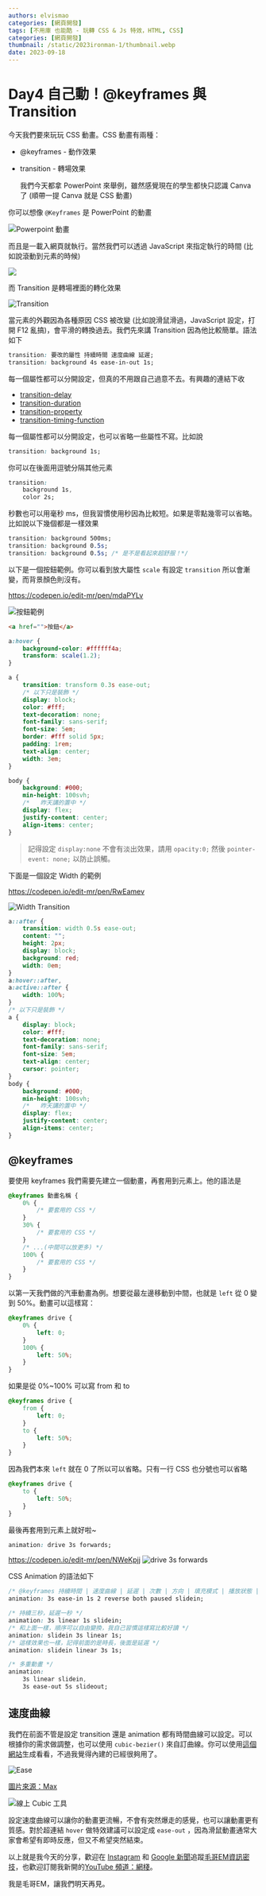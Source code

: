 ```yaml
---
authors: elvismao
categories: [網頁開發]
tags: [不用庫 也能酷 - 玩轉 CSS & Js 特效，HTML, CSS]
categories: [網頁開發]
thumbnail: /static/2023ironman-1/thumbnail.webp
date: 2023-09-18
---
```


# Day4 自己動！@keyframes 與 Transition

今天我們要來玩玩 CSS 動畫。CSS 動畫有兩種：

- @keyframes - 動作效果
- transition - 轉場效果

    我們今天都拿 PowerPoint 來舉例，雖然感覺現在的學生都快只認識 Canva 了 (順帶一提 Canva 就是 CSS 動畫)

你可以想像 `@Keyframes` 是 PowerPoint 的動畫

![Powerpoint 動畫](ppt.webp)

而且是一載入網頁就執行。當然我們可以透過 JavaScript 來指定執行的時間 (比如說滾動到元素的時候)

![](start.webp)

而 Transition 是轉場裡面的轉化效果

![Transition](transition.webp)

當元素的外觀因為各種原因 CSS 被改變 (比如說滑鼠滑過，JavaScript 設定，打開 F12 亂搞)，會平滑的轉換過去。我們先來講 Transition 因為他比較簡單。語法如下

```css
transition: 要改的屬性 持續時間 速度曲線 延遲;
transition: background 4s ease-in-out 1s;
```

每一個屬性都可以分開設定，但真的不用跟自己過意不去。有興趣的連結下收

- [transition-delay](https://developer.mozilla.org/en-US/docs/Web/CSS/transition-delay)
- [transition-duration](https://developer.mozilla.org/en-US/docs/Web/CSS/transition-duration)
- [transition-property](https://developer.mozilla.org/en-US/docs/Web/CSS/transition-property)
- [transition-timing-function](https://developer.mozilla.org/en-US/docs/Web/CSS/transition-timing-function)

每一個屬性都可以分開設定，也可以省略一些屬性不寫。比如說

```css
transition: background 1s;
```

你可以在後面用逗號分隔其他元素

```css
transition:
    background 1s,
    color 2s;
```

秒數也可以用毫秒 ms，但我習慣使用秒因為比較短。如果是零點幾零可以省略。比如說以下幾個都是一樣效果

```css
transition: background 500ms;
transition: background 0.5s;
transition: background 0.5s; /* 是不是看起來超舒服！*/
```

以下是一個按鈕範例。你可以看到放大屬性 `scale` 有設定 `transition` 所以會漸變，而背景顏色則沒有。

https://codepen.io/edit-mr/pen/mdaPYLv

![按鈕範例](button.webp)

```html
<a href="">按鈕</a>
```

```css
a:hover {
    background-color: #ffffff4a;
    transform: scale(1.2);
}

a {
    transition: transform 0.3s ease-out;
    /* 以下只是裝飾 */
    display: block;
    color: #fff;
    text-decoration: none;
    font-family: sans-serif;
    font-size: 5em;
    border: #fff solid 5px;
    padding: 1rem;
    text-align: center;
    width: 3em;
}

body {
    background: #000;
    min-height: 100svh;
    /*   昨天講的置中 */
    display: flex;
    justify-content: center;
    align-items: center;
}
```

> 記得設定 `display:none` 不會有淡出效果，請用 `opacity:0;` 然後 `pointer-event: none;` 以防止誤觸。

下面是一個設定 Width 的範例

https://codepen.io/edit-mr/pen/RwEamev

![Width Transition](width.gif)

```css
a::after {
    transition: width 0.5s ease-out;
    content: "";
    height: 2px;
    display: block;
    background: red;
    width: 0em;
}
a:hover::after,
a:active::after {
    width: 100%;
}
/* 以下只是裝飾 */
a {
    display: block;
    color: #fff;
    text-decoration: none;
    font-family: sans-serif;
    font-size: 5em;
    text-align: center;
    cursor: pointer;
}
body {
    background: #000;
    min-height: 100svh;
    /*   昨天講的置中 */
    display: flex;
    justify-content: center;
    align-items: center;
}
```

## @keyframes

要使用 keyframes 我們需要先建立一個動畫，再套用到元素上。他的語法是

```css
@keyframes 動畫名稱 {
    0% {
        /* 要套用的 CSS */
    }
    30% {
        /* 要套用的 CSS */
    }
    /* ...(中間可以放更多) */
    100% {
        /* 要套用的 CSS */
    }
}
```

以第一天我們做的汽車動畫為例。想要從最左邊移動到中間，也就是 `left` 從 0 變到 50%。動畫可以這樣寫：

```css
@keyframes drive {
    0% {
        left: 0;
    }
    100% {
        left: 50%;
    }
}
```

如果是從 0%~100% 可以寫 from 和 to

```css
@keyframes drive {
    from {
        left: 0;
    }
    to {
        left: 50%;
    }
}
```

因為我們本來 `left` 就在 0 了所以可以省略。只有一行 CSS 也分號也可以省略

```css
@keyframes drive {
    to {
        left: 50%;
    }
}
```

最後再套用到元素上就好啦~

```css
animation: drive 3s forwards;
```

https://codepen.io/edit-mr/pen/NWeKpjj
![drive 3s forwards](car.gif)

CSS Animation 的語法如下

```css
/* @keyframes 持續時間 | 速度曲線 | 延遲 | 次數 | 方向 | 填充模式 | 播放狀態 | 名稱 */
animation: 3s ease-in 1s 2 reverse both paused slidein;

/* 持續三秒，延遲一秒 */
animation: 3s linear 1s slidein;
/* 和上面一樣，順序可以自由變換，我自己習慣這樣寫比較好讀 */
animation: slidein 3s linear 1s;
/* 這樣效果也一樣，記得前面的是時長，後面是延遲 */
animation: slidein linear 3s 1s;

/* 多重動畫 */
animation:
    3s linear slidein,
    3s ease-out 5s slideout;
```

## 速度曲線

我們在前面不管是設定 transition 還是 animation 都有時間曲線可以設定。可以根據你的需求做調整，也可以使用 `cubic-bezier()` 來自訂曲線。你可以使用[這個網站](https://cubic-bezier.com/)生成看看，不過我覺得內建的已經很夠用了。

![Ease](ease.webp)

[圖片來源：Max](https://www.programonaut.com/css-animations-learn-how-to-create-cool-animations-quickly/)

![線上 Cubic 工具](cubic.webp)

設定速度曲線可以讓你的動畫更流暢，不會有突然爆走的感覺，也可以讓動畫更有質感。對於超連結 `hover` 做特效建議可以設定成 `ease-out` ，因為滑鼠動畫通常大家會希望有即時反應，但又不希望突然結束。

以上就是我今天的分享，歡迎在 [Instagram](https://www.instagram.com/emtech.cc) 和 [Google 新聞](https://news.google.com/publications/CAAqBwgKMKXLvgswsubVAw?ceid=TW:zh-Hant&oc=3)追蹤[毛哥EM資訊密技](https://emtech.cc/)，也歡迎訂閱我新開的[YouTube 頻道：網棧](https://www.youtube.com/@webpallet)。

我是毛哥EM，讓我們明天再見。

